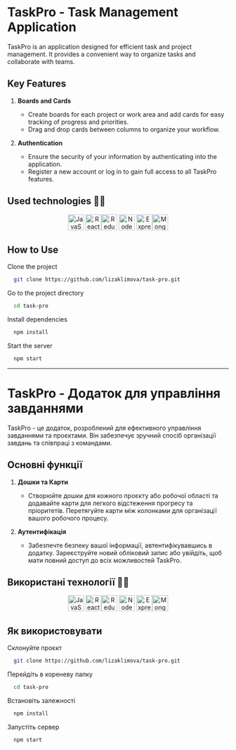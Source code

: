 # TaskPro - Task Management Application

TaskPro is an application designed for efficient task and project management. It
provides a convenient way to organize tasks and collaborate with teams.

## Key Features

1. **Boards and Cards**

   - Create boards for each project or work area and add cards for easy tracking
     of progress and priorities.
   - Drag and drop cards between columns to organize your workflow.

2. **Authentication**

   - Ensure the security of your information by authenticating into the
     application.
   - Register a new account or log in to gain full access to all TaskPro
     features.

## Used technologies 💪🏻

<p align="center" >
<a href="https://developer.mozilla.org/en-US/docs/Web/JavaScript" target="_blank" rel="noreferrer"><img src="https://raw.githubusercontent.com/danielcranney/readme-generator/main/public/icons/skills/javascript-colored.svg" width="36" height="36" alt="JavaScript" /></a>
<a href="https://reactjs.org/" target="_blank" rel="noreferrer"><img src="https://raw.githubusercontent.com/danielcranney/readme-generator/main/public/icons/skills/react-colored.svg" width="36" height="36" alt="React" /></a><a href="https://redux.js.org/" target="_blank" rel="noreferrer"><img src="https://raw.githubusercontent.com/danielcranney/readme-generator/main/public/icons/skills/redux-colored.svg" width="36" height="36" alt="Redux" /></a>
<a href="https://nodejs.org/en/" target="_blank" rel="noreferrer"><img src="https://raw.githubusercontent.com/danielcranney/readme-generator/main/public/icons/skills/nodejs-colored.svg" width="36" height="36" alt="NodeJS" /></a>
<a href="https://expressjs.com/" target="_blank" rel="noreferrer"><img src="https://raw.githubusercontent.com/danielcranney/readme-generator/main/public/icons/skills/express-colored.svg" width="36" height="36" alt="Express" /></a><a href="https://www.mongodb.com/" target="_blank" rel="noreferrer"><img src="https://raw.githubusercontent.com/danielcranney/readme-generator/main/public/icons/skills/mongodb-colored.svg" width="36" height="36" alt="MongoDB" /></a>
</p>

## How to Use

Clone the project

```bash
  git clone https://github.com/lizaklimova/task-pro.git
```

Go to the project directory

```bash
  cd task-pro
```

Install dependencies

```bash
  npm install
```

Start the server

```bash
  npm start
```

---

# TaskPro - Додаток для управління завданнями

TaskPro - це додаток, розроблений для ефективного управління завданнями та
проєктами. Він забезпечує зручний спосіб організації завдань та співпраці з
командами.

## Основні функції

1. **Дошки та Карти**

   - Створюйте дошки для кожного проєкту або робочої області та додавайте карти
     для легкого відстеження прогресу та пріоритетів. Перетягуйте карти між
     колонками для організації вашого робочого процесу.

2. **Аутентифікація**

   - Забезпечте безпеку вашої інформації, автентифікувавшись в додатку.
     Зареєструйте новий обліковий запис або увійдіть, щоб мати повний доступ до
     всіх можливостей TaskPro.

## Використані технології 💪🏻

<p align="center" >
<a href="https://developer.mozilla.org/en-US/docs/Web/JavaScript" target="_blank" rel="noreferrer"><img src="https://raw.githubusercontent.com/danielcranney/readme-generator/main/public/icons/skills/javascript-colored.svg" width="36" height="36" alt="JavaScript" /></a>
<a href="https://reactjs.org/" target="_blank" rel="noreferrer"><img src="https://raw.githubusercontent.com/danielcranney/readme-generator/main/public/icons/skills/react-colored.svg" width="36" height="36" alt="React" /></a><a href="https://redux.js.org/" target="_blank" rel="noreferrer"><img src="https://raw.githubusercontent.com/danielcranney/readme-generator/main/public/icons/skills/redux-colored.svg" width="36" height="36" alt="Redux" /></a>
<a href="https://nodejs.org/en/" target="_blank" rel="noreferrer"><img src="https://raw.githubusercontent.com/danielcranney/readme-generator/main/public/icons/skills/nodejs-colored.svg" width="36" height="36" alt="NodeJS" /></a>
<a href="https://expressjs.com/" target="_blank" rel="noreferrer"><img src="https://raw.githubusercontent.com/danielcranney/readme-generator/main/public/icons/skills/express-colored.svg" width="36" height="36" alt="Express" /></a><a href="https://www.mongodb.com/" target="_blank" rel="noreferrer"><img src="https://raw.githubusercontent.com/danielcranney/readme-generator/main/public/icons/skills/mongodb-colored.svg" width="36" height="36" alt="MongoDB" /></a>
</p>

## Як використовувати

Склонуйте проєкт

```bash
  git clone https://github.com/lizaklimova/task-pro.git
```

Перейдіть в кореневу папку

```bash
  cd task-pro
```

Встановіть залежності

```bash
  npm install
```

Запустіть сервер

```bash
  npm start
```
